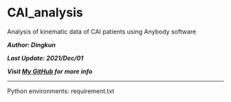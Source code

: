 # CAI_analysis

 Analysis of kinematic data of CAI patients using Anybody software

***Author: Dingkun***

***Last Update:  2021/Dec/01***

***Visit [My GitHub](https://github.com/Oct19) for more info***

---

Python environments: requirement.txt
